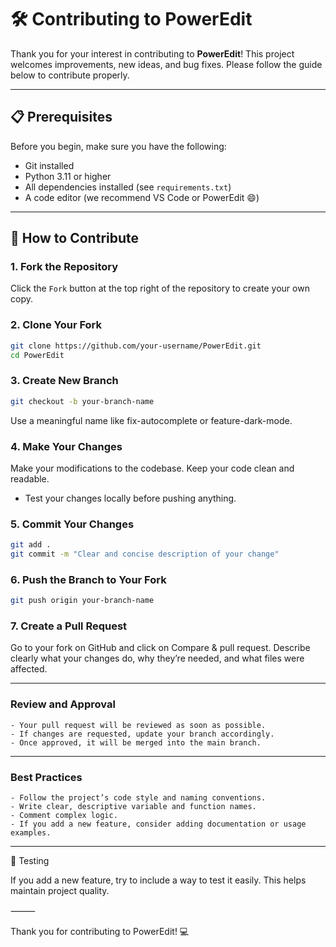 # 🛠️ Contributing to PowerEdit

Thank you for your interest in contributing to **PowerEdit**! This project welcomes improvements, new ideas, and bug fixes. Please follow the guide below to contribute properly.

---

## 📋 Prerequisites

Before you begin, make sure you have the following:

- Git installed
- Python 3.11 or higher
- All dependencies installed (see `requirements.txt`)
- A code editor (we recommend VS Code or PowerEdit 😄)

---

## 🚀 How to Contribute

### 1. Fork the Repository

Click the `Fork` button at the top right of the repository to create your own copy.

### 2. Clone Your Fork

```bash
git clone https://github.com/your-username/PowerEdit.git
cd PowerEdit
```

### 3. Create New Branch
```bash
git checkout -b your-branch-name
```

Use a meaningful name like fix-autocomplete or feature-dark-mode.

### 4. Make Your Changes

Make your modifications to the codebase. Keep your code clean and readable.

- Test your changes locally before pushing anything.

### 5. Commit Your Changes
```bash
git add .
git commit -m "Clear and concise description of your change"
```

### 6. Push the Branch to Your Fork
```bash
git push origin your-branch-name
```

### 7. Create a Pull Request

Go to your fork on GitHub and click on Compare & pull request. Describe clearly what your changes do, why they’re needed, and what files were affected.

---

### Review and Approval
	- Your pull request will be reviewed as soon as possible.
	- If changes are requested, update your branch accordingly.
    - Once approved, it will be merged into the main branch.

---

### Best Practices
	- Follow the project’s code style and naming conventions.
	- Write clear, descriptive variable and function names.
	- Comment complex logic.
	- If you add a new feature, consider adding documentation or usage examples.

---

🧪 Testing

If you add a new feature, try to include a way to test it easily. This helps maintain project quality.

⸻

Thank you for contributing to PowerEdit! 💻